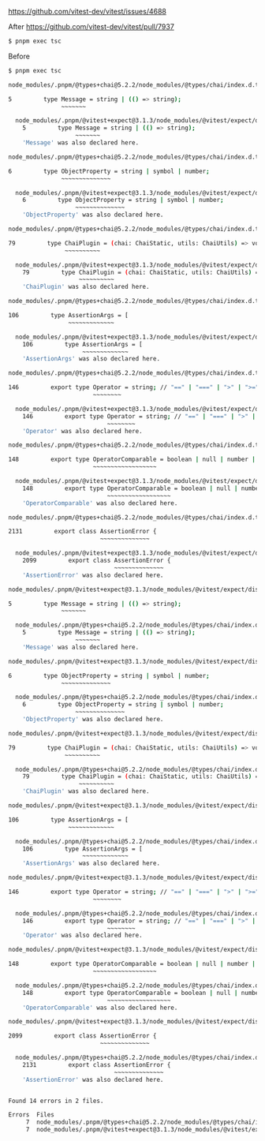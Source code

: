 https://github.com/vitest-dev/vitest/issues/4688

After https://github.com/vitest-dev/vitest/pull/7937

```sh
$ pnpm exec tsc
```

Before

```sh
$ pnpm exec tsc

node_modules/.pnpm/@types+chai@5.2.2/node_modules/@types/chai/index.d.ts:5:14 - error TS2300: Duplicate identifier 'Message'.

5         type Message = string | (() => string);
               ~~~~~~~

  node_modules/.pnpm/@vitest+expect@3.1.3/node_modules/@vitest/expect/dist/chai.d.cts:5:14
    5         type Message = string | (() => string);
                   ~~~~~~~
    'Message' was also declared here.

node_modules/.pnpm/@types+chai@5.2.2/node_modules/@types/chai/index.d.ts:6:14 - error TS2300: Duplicate identifier 'ObjectProperty'.

6         type ObjectProperty = string | symbol | number;
               ~~~~~~~~~~~~~~

  node_modules/.pnpm/@vitest+expect@3.1.3/node_modules/@vitest/expect/dist/chai.d.cts:6:14
    6         type ObjectProperty = string | symbol | number;
                   ~~~~~~~~~~~~~~
    'ObjectProperty' was also declared here.

node_modules/.pnpm/@types+chai@5.2.2/node_modules/@types/chai/index.d.ts:79:14 - error TS2300: Duplicate identifier 'ChaiPlugin'.

79         type ChaiPlugin = (chai: ChaiStatic, utils: ChaiUtils) => void;
                ~~~~~~~~~~

  node_modules/.pnpm/@vitest+expect@3.1.3/node_modules/@vitest/expect/dist/chai.d.cts:79:14
    79         type ChaiPlugin = (chai: ChaiStatic, utils: ChaiUtils) => void;
                    ~~~~~~~~~~
    'ChaiPlugin' was also declared here.

node_modules/.pnpm/@types+chai@5.2.2/node_modules/@types/chai/index.d.ts:106:14 - error TS2300: Duplicate identifier 'AssertionArgs'.

106         type AssertionArgs = [
                 ~~~~~~~~~~~~~

  node_modules/.pnpm/@vitest+expect@3.1.3/node_modules/@vitest/expect/dist/chai.d.cts:106:14
    106         type AssertionArgs = [
                     ~~~~~~~~~~~~~
    'AssertionArgs' was also declared here.

node_modules/.pnpm/@types+chai@5.2.2/node_modules/@types/chai/index.d.ts:146:21 - error TS2300: Duplicate identifier 'Operator'.

146         export type Operator = string; // "==" | "===" | ">" | ">=" | "<" | "<=" | "!=" | "!==";
                        ~~~~~~~~

  node_modules/.pnpm/@vitest+expect@3.1.3/node_modules/@vitest/expect/dist/chai.d.cts:146:21
    146         export type Operator = string; // "==" | "===" | ">" | ">=" | "<" | "<=" | "!=" | "!==";
                            ~~~~~~~~
    'Operator' was also declared here.

node_modules/.pnpm/@types+chai@5.2.2/node_modules/@types/chai/index.d.ts:148:21 - error TS2300: Duplicate identifier 'OperatorComparable'.

148         export type OperatorComparable = boolean | null | number | string | undefined | Date;
                        ~~~~~~~~~~~~~~~~~~

  node_modules/.pnpm/@vitest+expect@3.1.3/node_modules/@vitest/expect/dist/chai.d.cts:148:21
    148         export type OperatorComparable = boolean | null | number | string | undefined | Date;
                            ~~~~~~~~~~~~~~~~~~
    'OperatorComparable' was also declared here.

node_modules/.pnpm/@types+chai@5.2.2/node_modules/@types/chai/index.d.ts:2131:22 - error TS2300: Duplicate identifier 'AssertionError'.

2131         export class AssertionError {
                          ~~~~~~~~~~~~~~

  node_modules/.pnpm/@vitest+expect@3.1.3/node_modules/@vitest/expect/dist/chai.d.cts:2099:22
    2099         export class AssertionError {
                              ~~~~~~~~~~~~~~
    'AssertionError' was also declared here.

node_modules/.pnpm/@vitest+expect@3.1.3/node_modules/@vitest/expect/dist/chai.d.cts:5:14 - error TS2300: Duplicate identifier 'Message'.

5         type Message = string | (() => string);
               ~~~~~~~

  node_modules/.pnpm/@types+chai@5.2.2/node_modules/@types/chai/index.d.ts:5:14
    5         type Message = string | (() => string);
                   ~~~~~~~
    'Message' was also declared here.

node_modules/.pnpm/@vitest+expect@3.1.3/node_modules/@vitest/expect/dist/chai.d.cts:6:14 - error TS2300: Duplicate identifier 'ObjectProperty'.

6         type ObjectProperty = string | symbol | number;
               ~~~~~~~~~~~~~~

  node_modules/.pnpm/@types+chai@5.2.2/node_modules/@types/chai/index.d.ts:6:14
    6         type ObjectProperty = string | symbol | number;
                   ~~~~~~~~~~~~~~
    'ObjectProperty' was also declared here.

node_modules/.pnpm/@vitest+expect@3.1.3/node_modules/@vitest/expect/dist/chai.d.cts:79:14 - error TS2300: Duplicate identifier 'ChaiPlugin'.

79         type ChaiPlugin = (chai: ChaiStatic, utils: ChaiUtils) => void;
                ~~~~~~~~~~

  node_modules/.pnpm/@types+chai@5.2.2/node_modules/@types/chai/index.d.ts:79:14
    79         type ChaiPlugin = (chai: ChaiStatic, utils: ChaiUtils) => void;
                    ~~~~~~~~~~
    'ChaiPlugin' was also declared here.

node_modules/.pnpm/@vitest+expect@3.1.3/node_modules/@vitest/expect/dist/chai.d.cts:106:14 - error TS2300: Duplicate identifier 'AssertionArgs'.

106         type AssertionArgs = [
                 ~~~~~~~~~~~~~

  node_modules/.pnpm/@types+chai@5.2.2/node_modules/@types/chai/index.d.ts:106:14
    106         type AssertionArgs = [
                     ~~~~~~~~~~~~~
    'AssertionArgs' was also declared here.

node_modules/.pnpm/@vitest+expect@3.1.3/node_modules/@vitest/expect/dist/chai.d.cts:146:21 - error TS2300: Duplicate identifier 'Operator'.

146         export type Operator = string; // "==" | "===" | ">" | ">=" | "<" | "<=" | "!=" | "!==";
                        ~~~~~~~~

  node_modules/.pnpm/@types+chai@5.2.2/node_modules/@types/chai/index.d.ts:146:21
    146         export type Operator = string; // "==" | "===" | ">" | ">=" | "<" | "<=" | "!=" | "!==";
                            ~~~~~~~~
    'Operator' was also declared here.

node_modules/.pnpm/@vitest+expect@3.1.3/node_modules/@vitest/expect/dist/chai.d.cts:148:21 - error TS2300: Duplicate identifier 'OperatorComparable'.

148         export type OperatorComparable = boolean | null | number | string | undefined | Date;
                        ~~~~~~~~~~~~~~~~~~

  node_modules/.pnpm/@types+chai@5.2.2/node_modules/@types/chai/index.d.ts:148:21
    148         export type OperatorComparable = boolean | null | number | string | undefined | Date;
                            ~~~~~~~~~~~~~~~~~~
    'OperatorComparable' was also declared here.

node_modules/.pnpm/@vitest+expect@3.1.3/node_modules/@vitest/expect/dist/chai.d.cts:2099:22 - error TS2300: Duplicate identifier 'AssertionError'.

2099         export class AssertionError {
                          ~~~~~~~~~~~~~~

  node_modules/.pnpm/@types+chai@5.2.2/node_modules/@types/chai/index.d.ts:2131:22
    2131         export class AssertionError {
                              ~~~~~~~~~~~~~~
    'AssertionError' was also declared here.


Found 14 errors in 2 files.

Errors  Files
     7  node_modules/.pnpm/@types+chai@5.2.2/node_modules/@types/chai/index.d.ts:5
     7  node_modules/.pnpm/@vitest+expect@3.1.3/node_modules/@vitest/expect/dist/chai.d.cts:5
```
